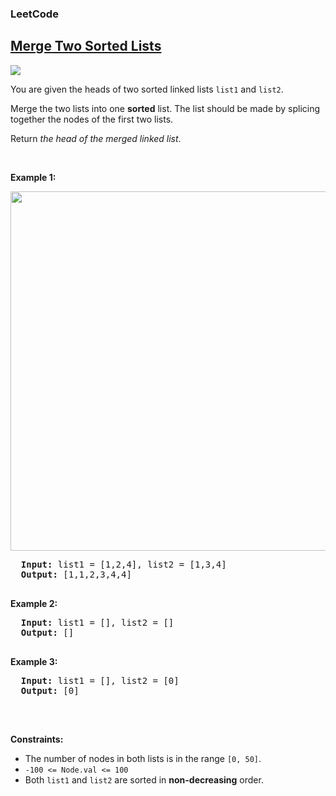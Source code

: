 <body>
  <h3>LeetCode</h3>
  <h2><a href="https://leetcode.com/problems/merge-two-sorted-lists/description/">Merge Two Sorted Lists</a></h2> 
  <img src="https://img.shields.io/badge/DIFFICULTY-EASY-green">
  <p>You are given the heads of two sorted linked lists <code>list1</code> and <code>list2</code>.</p>
  <p>Merge the two lists into one <b>sorted</b> list. The list should be made by splicing together the nodes of the first two lists.</p>
  <p>Return <i>the head of the merged linked list</i>.</p>

  <p>&nbsp;</p>
  <p><strong class="example">Example 1:</strong></p>
  <img src="https://assets.leetcode.com/uploads/2020/10/03/merge_ex1.jpg" height="575" width="550">
  <pre>
  <strong>Input:</strong> list1 = [1,2,4], list2 = [1,3,4]
  <strong>Output:</strong> [1,1,2,3,4,4]
  </pre>

  <p><strong class="example">Example 2:</strong></p>
  <pre>
  <strong>Input:</strong> list1 = [], list2 = []
  <strong>Output:</strong> []
  </pre>

  <p><strong class="example">Example 3:</strong></p>
  <pre>
  <strong>Input:</strong> list1 = [], list2 = [0]
  <strong>Output:</strong> [0]
  </pre>

  <p>&nbsp;</p>
  <p><strong class="Constraints">Constraints:</strong></p>
  <ul>
    <li>The number of nodes in both lists is in the range <code>[0, 50]</code>.</li>
    <li><code>-100 <= Node.val <= 100</code></li>
    <li>Both <code>list1</code> and <code>list2</code> are sorted in <b>non-decreasing</b> order.</li>
    </ul>
  
</body>
